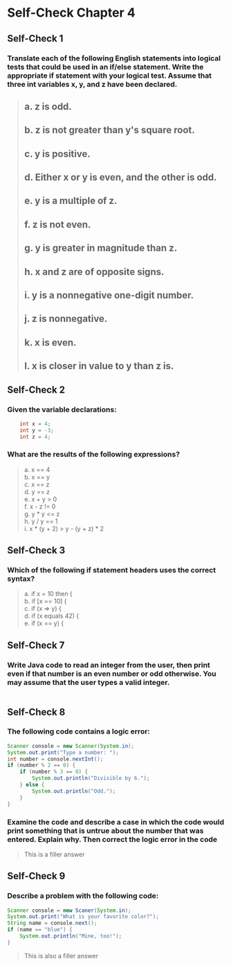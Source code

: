 # Self-Check Chapter 4

## Self-Check 1
### Translate each of the following English statements into logical tests that could be used in an if/else statement. Write the appropriate if statement with your logical test. Assume that three int variables x, y, and z have been declared.
> a. z is odd.  
> -  
> b. z is not greater than y's square root.  
> -  
> c. y is positive.  
> -  
> d. Either x or y is even, and the other is odd.  
> -  
> e. y is a multiple of z.  
> -  
> f. z is not even.  
> -  
> g. y is greater in magnitude than z.  
> -  
> h. x and z are of opposite signs.  
> -  
> i. y is a nonnegative one-digit number.  
> -  
> j. z is nonnegative.  
> -  
> k. x is even.  
> -  
> l. x is closer in value to y than z is.  
> -  
## Self-Check 2
### Given the variable declarations:
```java
    int x = 4;
    int y = -3;
    int z = 4;
```
### What are the results of the following expressions? 
> a. x == 4  
> b. x == y  
> c. x == z  
> d. y == z  
> e. x + y > 0  
> f. x - z != 0  
> g. y * y <= z  
> h. y / y == 1  
> i. x * (y + 2) > y - (y + z) * 2  
## Self-Check 3
### Which of the following if statement headers uses the correct syntax?
> a. if x = 10 then {  
> b. if [x == 10] {  
> c. if (x => y) {  
> d. if (x equals 42) {  
> e. if (x == y) {  

## Self-Check 7
### Write Java code to read an integer from the user, then print even if that number is an even number or odd otherwise. You may assume that the user types a valid integer.
```java

```

## Self-Check 8
### The following code contains a logic error:
```java
Scanner console = new Scanner(System.in);
System.out.print("Type a number: ");
int number = console.nextInt();
if (number % 2 == 0) {
	if (number % 3 == 0) {
		System.out.println("Divisible by 6.");
	} else {
		System.out.println("Odd.");
	}
}
```
### Examine the code and describe a case in which the code would print something that is untrue about the number that was entered. Explain why. Then correct the logic error in the code
> This is a filler answer  

## Self-Check 9
### Describe a problem with the following code:
```java
Scanner console = new Scaner(System.in);
System.out.print("What is your favorite color?");
String name = console.next();
if (name == "blue") {
	System.out.println("Mine, too!");
}
```
> This is also a filler answer  